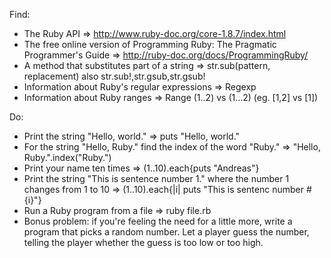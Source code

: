 Find:
- The Ruby API
  => http://www.ruby-doc.org/core-1.8.7/index.html
- The free online version of Programming Ruby: The Pragmatic Programmer's Guide
  => http://ruby-doc.org/docs/ProgrammingRuby/
- A method that substitutes part of a string
  => str.sub(pattern, replacement) also str.sub!,str.gsub,str.gsub!
- Information about Ruby's regular expressions
  => Regexp
- Information about Ruby ranges
  => Range (1..2) vs (1...2) (eg. [1,2] vs [1])

Do:
- Print the string "Hello, world."
  => puts "Hello, world."
- For the string "Hello, Ruby." find the index of the word "Ruby."
  => "Hello, Ruby.".index("Ruby.")
- Print your name ten times
  => (1..10).each{puts "Andreas"}
- Print the string "This is sentence number 1." where the number 1 changes from 1 to 10
  => (1..10).each{|i| puts "This is sentenc number #{i}"}
- Run a Ruby program from a file
  => ruby file.rb
- Bonus problem: if you're feeling the need for a little more, write a program that picks a random number.
  Let a player guess the number, telling the player whether the guess is too low or too high.